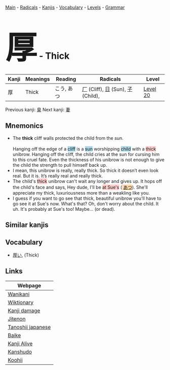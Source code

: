 <style> bigfont {font-size: 100px}</style>
[Main](../README.md) -
[Radicals](../radicals.md) -
[Kanjis](../kanjis.md) -
[Vocabulary](../vocabulary.md) -
[Levels](../levels.md) -
[Grammar](../grammar.md)
# <bigfont> 厚</bigfont> - Thick 

| Kanji | Meanings | Reading | Radicals | Level |
| --- | --- | --- | --- | --- |
| 厚 | Thick | こう, あつ | [厂](../radicals/厂.md) (Cliff), [日](../radicals/日.md) (Sun), [子](../radicals/子.md) (Child),  | [Level 20](../levels/wk_level20.md) |

Previous kanji: [臭](臭.md) Next kanji: [妻](妻.md) 

## Mnemonics
 * The&nbsp;<strong>thick</strong>&nbsp;cliff&nbsp;walls protected the child&nbsp;from the&nbsp;<em>sun</em>.<br><br>Hanging off the edge of a <span style="background-color:#ADD8E6"> cliff</span> is a <span style="background-color:#ADD8E6"> sun</span> worshipping <span style="background-color:#ADD8E6"> child</span> with a <span style="background-color:#ffcccb"> thick</span> unibrow. Hanging off the cliff, the child cries at the sun for cursing him to this cruel fate. Even the thickness of his unibrow is not enough to give the child the strength to pull himself back up.
* I mean, this unibrow is really, really thick. So thick it doesn’t even look real. But it is. It’s really real and really thick.
* The child's <span style="background-color:#ffcccb"> thick</span> unibrow can't wait any longer and gives up. It hops off the child's face and says, Hey dude, I'll be <span style="background-color:#ffcccb"> at Sue's</span> (<span style="background-color:#fed8b1"> [あつ](https://jisho.org/search/あつ)</span>). She'll appreciate my thick, luxuriousness more than a weakling like you.
* I guess if you want to go see that thick, beautiful unibrow you'll have to go see it at Sue's now. What's that? Oh, don't worry about the child. It uh. It's probably at Sue's too! Maybe... (or dead).


## Similar kanjis
 


## Vocabulary
 * [厚い](../vocabulary/厚.md), (Thick)



## Links 

| Webpage |
| --- |
| [Wanikani          ](https://www.wanikani.com/kanji/厚) |
| [Wiktionary        ](https://en.wiktionary.org/wiki/厚) |
| [Kanji damage      ](http://www.kanjidamage.com/kanji/search?utf8=✓&q=厚) |
| [Jitenon           ](https://jitenon.com/kanji/厚) |
| [Tanoshii japanese ](https://www.tanoshiijapanese.com/dictionary/kanji.cfm?k=厚) |
| [Baike             ](https://baike.baidu.com/item/厚) |
| [Kanji Alive       ](https://app.kanjialive.com/厚) |
| [Kanshudo          ](https://www.kanshudo.com/searchmn?q=厚) |
| [Koohii            ](https://kanji.koohii.com/study/kanji/厚) |
